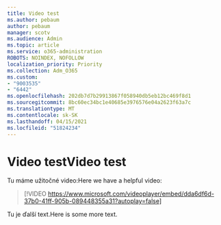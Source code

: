```yaml
---
title: Video test
ms.author: pebaum
author: pebaum
manager: scotv
ms.audience: Admin
ms.topic: article
ms.service: o365-administration
ROBOTS: NOINDEX, NOFOLLOW
localization_priority: Priority
ms.collection: Adm_O365
ms.custom:
- "9003535"
- "6442"
ms.openlocfilehash: 202db7d7b29913867f058940db5eb12bc469f8d1
ms.sourcegitcommit: 8bc60ec34bc1e40685e3976576e04a2623f63a7c
ms.translationtype: MT
ms.contentlocale: sk-SK
ms.lasthandoff: 04/15/2021
ms.locfileid: "51824234"
---
```

# <a name="video-test"></a><span data-ttu-id="64371-102">Video test</span><span class="sxs-lookup"><span data-stu-id="64371-102">Video test</span></span>

<span data-ttu-id="64371-103">Tu máme užitočné video:</span><span class="sxs-lookup"><span data-stu-id="64371-103">Here we have a helpful video:</span></span>

>[!VIDEO https://www.microsoft.com/videoplayer/embed/dda6df6d-37b0-41ff-905b-089448355a31?autoplay=false]

<span data-ttu-id="64371-104">Tu je ďalší text.</span><span class="sxs-lookup"><span data-stu-id="64371-104">Here is some more text.</span></span>
